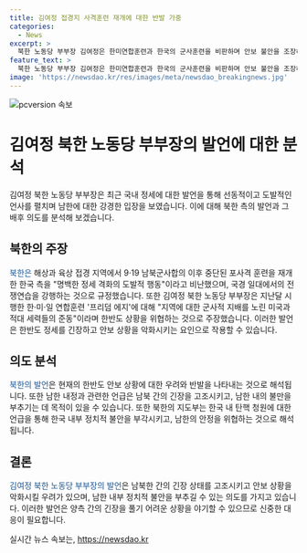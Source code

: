 ```yaml
---
title: 김여정 접경지 사격훈련 재개에 대한 반발 가중
categories:
  - News
excerpt: >
  북한 노동당 부부장 김여정은 한미연합훈련과 한국의 군사훈련을 비판하며 안보 불안을 조장하고 있다고 주장했다. 또한, 윤석열 대통령 탄핵 청원에 대한 언급과 국가 안보를 위협하는 행동에 대한 대응을 강조했다. 김여정의 발언은 국제 정세를 불안하게 만들고, 남북 간 갈등을 부추기는 의도로 해석될 수 있다. (150자)
feature_text: >
  북한 노동당 부부장 김여정은 한미연합훈련과 한국의 군사훈련을 비판하며 안보 불안을 조장하고 있다고 주장했다. 또한, 윤석열 대통령 탄핵 청원에 대한 언급과 국가 안보를 위협하는 행동에 대한 대응을 강조했다. 김여정의 발언은 국제 정세를 불안하게 만들고, 남북 간 갈등을 부추기는 의도로 해석될 수 있다. (150자)
image: 'https://newsdao.kr/res/images/meta/newsdao_breakingnews.jpg'
---
```


<p><img src="https://newsdao.kr/res/images/meta/newsdao_breakingnews.jpg" alt="pcversion 속보" /></p>

<h1>김여정 북한 노동당 부부장의 발언에 대한 분석</h1>

<p data-ke-size="size16">김여정 북한 노동당 부부장은 최근 국내 정세에 대한 발언을 통해 선동적이고 도발적인 언사를 펼치며 남한에 대한 강경한 입장을 보였습니다. 이에 대해 북한 측의 발언과 그 배후 의도를 분석해 보겠습니다.</p>

<h2 data-ke-size="size26">북한의 주장</h2>

<p><span style="color: #1a5490;">북한은</span> 해상과 육상 접경 지역에서 9·19 남북군사합의 이후 중단된 포사격 훈련을 재개한 한국 측을 "명백한 정세 격화의 도발적 행동"이라고 비난했으며, 국경 일대에서의 전쟁연습을 강행하는 것으로 규정했습니다. 또한 김여정 북한 노동당 부부장은 지난달 시행한 한·미·일 연합훈련 '프리덤 에지'에 대해 "지역에 대한 군사적 지배를 노린 미국과 적대 세력들의 준동"이라며 한반도 상황을 위협하는 것으로 주장했습니다. 이러한 발언은 한반도 정세를 긴장하고 안보 상황을 악화시키는 요인으로 작용할 수 있습니다.</p>

<h2 data-ke-size="size26">의도 분석</h2>

<p><span style="color: #1a5490;">북한의 발언</span>은 현재의 한반도 안보 상황에 대한 우려와 반발을 나타내는 것으로 해석됩니다. 또한 남한 내정과 관련한 언급은 남북 간의 긴장을 고조시키고, 남한 내의 불만을 부추기는 데 목적이 있을 수 있습니다. 또한 북한의 지도부는 한국 내 탄핵 청원에 대한 언급을 통해 한국 내부 정치적 불안을 부각시키고, 남한의 안정을 위협하는 것으로 해석됩니다.</p>

<h2 data-ke-size="size26">결론</h2>

<p><span style="color: #1a5490;">김여정 북한 노동당 부부장의 발언</span>은 남북한 간의 긴장 상태를 고조시키고 안보 상황을 악화시킬 우려가 있으며, 남한 내부 정치적 불안을 부추길 수 있는 의도를 가지고 있습니다. 이러한 발언은 양측 간의 긴장을 풀기 어려운 상황을 야기할 수 있으므로 신중한 대응이 필요합니다.</p>
실시간 뉴스 속보는, <a href="https://newsdao.kr" rel="dofollow">https://newsdao.kr</a>


